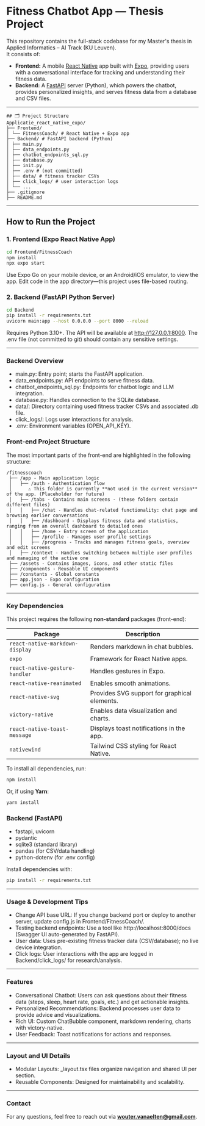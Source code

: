 # Fitness Chatbot App — Thesis Project

This repository contains the full-stack codebase for my Master's thesis in Applied Informatics – AI Track (KU Leuven).  
It consists of:

- **Frontend:** A mobile [React Native](https://reactnative.dev/) app built with [Expo](https://expo.dev), providing users with a conversational interface for tracking and understanding their fitness data.
- **Backend:** A [FastAPI](https://fastapi.tiangolo.com/) server (Python), which powers the chatbot, provides personalized insights, and serves fitness data from a database and CSV files.

---

```
## 🗂️ Project Structure
Applicatie_react_native_expo/
├── Frontend/
│ └── FitnessCoach/ # React Native + Expo app
├── Backend/ # FastAPI backend (Python)
│ ├── main.py
│ ├── data_endpoints.py
│ ├── chatbot_endpoints_sql.py
│ ├── database.py
│ ├── init.py
│ ├── .env # (not committed)
│ ├── data/ # fitness tracker CSVs
│ ├── click_logs/ # user interaction logs
│ └── ...
├── .gitignore
├── README.md
```

---

## How to Run the Project

### 1. Frontend (Expo React Native App)

```sh
cd Frontend/FitnessCoach
npm install
npx expo start
```

Use Expo Go on your mobile device, or an Android/iOS emulator, to view the app.
Edit code in the app directory—this project uses file-based routing.

### 2. Backend (FastAPI Python Server)

```sh
cd Backend
pip install -r requirements.txt
uvicorn main:app --host 0.0.0.0 --port 8000 --reload
```

Requires Python 3.10+.
The API will be available at http://127.0.0.1:8000.
The .env file (not committed to git) should contain any sensitive settings.

---

### Backend Overview
- main.py: Entry point; starts the FastAPI application.
- data_endpoints.py: API endpoints to serve fitness data.
- chatbot_endpoints_sql.py: Endpoints for chatbot logic and LLM integration.
- database.py: Handles connection to the SQLite database.
- data/: Directory containing used fitness tracker CSVs and associated .db file.
- click_logs/: Logs user interactions for analysis.
- .env: Environment variables (OPEN_API_KEY).

### Front-end Project Structure
The most important parts of the front-end are highlighted in the following structure:
```
/fitnesscoach
 ├── /app - Main application logic
 │   ├── /auth - Authentication flow
 │      ⚠️ This folder is currently **not used in the current version** of the app. (Placeholder for future)
 │   ├── /tabs - Contains main screens - (these folders contain different files)
 │   │   ├── /chat - Handles chat-related functionality: chat page and browsing earlier conversations
 │   │   ├── /dashboard - Displays fitness data and statistics, ranging from an overall dashboard to detailed ones
 │   │   ├── /home - Entry screen of the application
 │   │   ├── /profile - Manages user profile settings
 │   │   ├── /progress - Tracks and manages fitness goals, overview and edit screens
 │   ├── /context - Handles switching between multiple user profiles and managing of the active one
 ├── /assets - Contains images, icons, and other static files
 ├── /components - Reusable UI components
 ├── /constants - Global constants
 ├── app.json - Expo configuration
 ├── config.js - General configuration
```

---

### Key Dependencies
This project requires the following **non-standard** packages (front-end):

| Package                           | Description |
|-----------------------------------|------------|
| `react-native-markdown-display`   | Renders markdown in chat bubbles. |
| `expo`                            | Framework for React Native apps. |
| `react-native-gesture-handler`    | Handles gestures in Expo. |
| `react-native-reanimated`         | Enables smooth animations. |
| `react-native-svg`                | Provides SVG support for graphical elements. |
| `victory-native`                  | Enables data visualization and charts. |
| `react-native-toast-message`      | Displays toast notifications in the app. |
| `nativewind`                      | Tailwind CSS styling for React Native. |

To install all dependencies, run:
```sh
npm install
```
Or, if using **Yarn**:
```sh
yarn install
```

### Backend (FastAPI)
- fastapi, uvicorn
- pydantic
- sqlite3 (standard library)
- pandas (for CSV/data handling)
- python-dotenv (for .env config)

Install dependencies with:
```sh
pip install -r requirements.txt
```
---

### Usage & Development Tips
- Change API base URL: If you change backend port or deploy to another server, update config.js in Frontend/FitnessCoach/.
- Testing backend endpoints: Use a tool like http://localhost:8000/docs (Swagger UI auto-generated by FastAPI).
- User data: Uses pre-existing fitness tracker data (CSV/database); no live device integration.
- Click logs: User interactions with the app are logged in Backend/click_logs/ for research/analysis.

---

### Features
- Conversational Chatbot: Users can ask questions about their fitness data (steps, sleep, heart rate, goals, etc.) and get actionable insights.
- Personalized Recommendations: Backend processes user data to provide advice and visualizations.
- Rich UI: Custom ChatBubble component, markdown rendering, charts with victory-native.
- User Feedback: Toast notifications for actions and responses.

---

### Layout and UI Details
- Modular Layouts: _layout.tsx files organize navigation and shared UI per section.
- Reusable Components: Designed for maintainability and scalability.

---

### Contact
For any questions, feel free to reach out via **wouter.vanaelten@gmail.com**.
